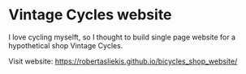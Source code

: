 # Vintage Cycles website

I love cycling myselft, so I thought to build single page website for a hypothetical shop Vintage Cycles.

Visit website: https://robertasliekis.github.io/bicycles_shop_website/
